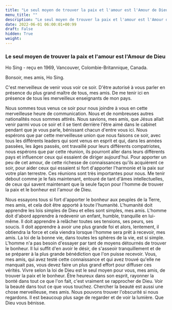 ```yaml
---
title: "Le seul moyen de trouver la paix et l'amour est l'Amour de Dieu"
menu_title: ""
description: "Le seul moyen de trouver la paix et l'amour est l'Amour de Dieu"
date: 2022-06-01 06:00:01+00:99
draft: False
hidden: True
weight:
---
```

### Le seul moyen de trouver la paix et l'amour est l'Amour de Dieu

Ho Sing - reçu en 1969, Vancouver, Colombie-Britannique, Canada.

Bonsoir, mes amis, Ho Sing.

C'est merveilleux de venir vous voir ce soir. D'être autorisé à vous parler en présence du plus grand maître de tous, mes amis. De me tenir ici en présence de tous les merveilleux enseignants de mon pays.

Nous sommes tous venus ce soir pour nous joindre à vous en cette merveilleuse heure de communication. Nous et de nombreuses autres nationalités nous sommes attirés. Nous savions, mes amis, que Jésus allait venir parmi vous ce soir et il se tient derrière l'être aimé dans le cabinet pendant que je vous parle, bénissant chacun d'entre vous ici. Nous espérons que par cette merveilleuse union que nous faisons ce soir, avec tous les différents leaders qui sont venus en esprit et qui, dans les années passées, les âges passés, ont travaillé pour leurs différents compatriotes, nous espérons que par cette réunion, ils pourront aller dans leurs différents pays et influencer ceux qui essaient de diriger aujourd'hui. Pour apporter un peu de cet amour, de cette richesse de connaissances qu'ils acquièrent ce soir, pour aider ceux qui essaient si fort d'apporter l'harmonie et la paix sur votre plan terrestre. Ces réunions sont très importantes pour nous. Me tenir debout comme je le fais maintenant, entouré de tant d'âmes intellectuelles, de ceux qui savent maintenant que la seule façon pour l'homme de trouver la paix et le bonheur est l'amour de Dieu.

Nous essayons tous si fort d'apporter le bonheur aux peuples de la Terre, mes amis, et cela doit être apporté à toute l'humanité. L'humanité doit apprendre les lois simples de Dieu et elles sont simples, mes amis. L'homme doit d'abord apprendre à redevenir un enfant, humble, tranquille en lui-même. Il doit apprendre à relâcher toutes ses tensions, ses peurs, ses soucis. Il doit apprendre à avoir une plus grande foi et alors, lentement, il obtiendra la force et cela viendra lorsque l'homme sera prêt à recevoir, mes amis. La loi de la bonne vie, dans toutes les sphères de la vie, est si simple. L'homme n'a pas besoin d'essayer par tant de moyens détournés de trouver le bonheur. Il lui suffit d'en avoir le désir, de s'asseoir tranquillement et de se préparer à la plus grande bénédiction que l'on puisse recevoir. Vous, mes amis, qui avez testé cette connaissance et qui avez trouvé qu'elle ne manquait pas, vous devez faire un plus grand effort pour diffuser ces vérités. Vivre selon la loi de Dieu est le seul moyen pour vous, mes amis, de trouver la paix et le bonheur. Être heureux dans son esprit, rayonner la bonté dans tout ce que l'on fait, c'est vraiment se rapprocher de Dieu. Voir la beauté dans tout ce que vous touchez. Chercher la beauté est aussi une chose merveilleuse, mes amis. Nous pouvons trouver l'obscurité si nous regardons. Il est beaucoup plus sage de regarder et de voir la lumière. Que Dieu vous bénisse.
